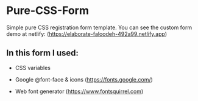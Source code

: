# Pure-CSS-Form

Simple pure CSS registration form template.
You can see the custom form demo at netlify: (https://elaborate-faloodeh-492a99.netlify.app)

## In this form I used:

- CSS variables

- Google @font-face & icons (https://fonts.google.com/)

- Web font generator (https://www.fontsquirrel.com)

